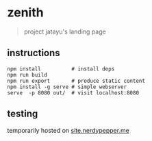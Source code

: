 # zenith

> project jatayu's landing page

## instructions

```shell
npm install          # install deps
npm run build
npm run export       # produce static content
npm install -g serve # simple webserver
serve  -p 8080 out/  # visit localhost:8080
```
## testing

temporarily hosted on [site.nerdypepper.me](https://site.nerdypepper.me)
